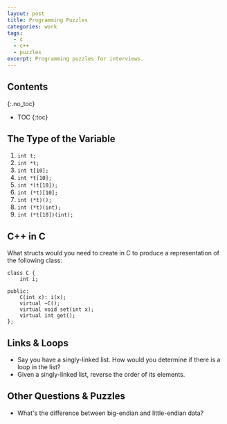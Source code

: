 ```yaml
---
layout: post
title: Programming Puzzles
categories: work
tags:
  - c
  - c++
  - puzzles
excerpt: Programming puzzles for interviews.
---
```


## Contents
{:.no_toc}

- TOC
{:toc}

## The Type of the Variable
1. `int t;`
1. `int *t;`
1. `int t[10];`
1. `int *t[10];`
1. `int *(t[10]);`
1. `int (*t)[10];`
1. `int (*t)();`
1. `int (*t)(int);`
1. `int (*t[10])(int);`

## C++ in C
What structs would you need to create in C to produce a representation of the following class:

```
class C {
    int i;

public:
    C(int x): i(x);
    virtual ~C();
    virtual void set(int x);
    virtual int get();
};
```

## Links & Loops

- Say you have a singly-linked list. How would you determine if there is a loop in the list?
- Given a singly-linked list, reverse the order of its elements.

## Other Questions & Puzzles
- What's the difference between big-endian and little-endian data?

